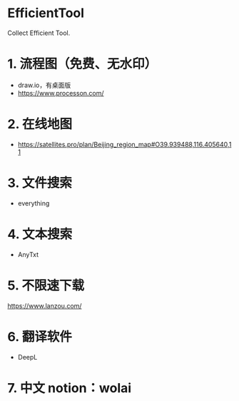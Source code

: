 # EfficientTool
Collect Efficient Tool.

# 1. 流程图（免费、无水印）
- draw.io，有桌面版
- https://www.processon.com/
# 2. 在线地图
- https://satellites.pro/plan/Beijing_region_map#O39.939488,116.405640,11
# 3. 文件搜索
- everything
# 4. 文本搜索
- AnyTxt
# 5. 不限速下载
https://www.lanzou.com/
# 6. 翻译软件
- DeepL
# 7. 中文 notion：wolai
